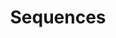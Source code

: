 ---
layout: toctree
title: Sequences
permalink: /blog/maths/calc/sequences

enumerate_grand_children: true
---